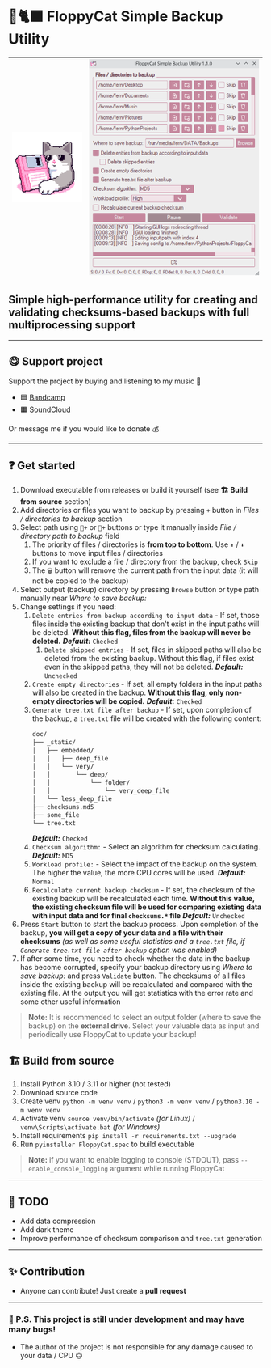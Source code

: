 # 💾🐈‍⬛ FloppyCat Simple Backup Utility

| <img src="icons/icon.png" alt="FloppyCat logo"/> | <img src="Screenshot.png" alt="FloppyCat screenshot"/> |
| ------------------------------------------------ | :----------------------------------------------------: |

## Simple high-performance utility for creating and validating checksums-based backups with full multiprocessing support

----------

## 😋 Support project

Support the project by buying and listening to my music 🎵

- 🟦 [Bandcamp](https://f3rni.bandcamp.com)
- 🟧 [SoundCloud](https://soundcloud.com/f3rni)

Or message me if you would like to donate 💰

----------

## ❓ Get started

1. Download executable from releases or build it yourself (see  **🏗️ Build from source** section)
2. Add directories or files you want to backup by pressing `+` button in _Files / directories to backup_ section
3. Select path using `📄+` or `📁+` buttons or type it manually inside _File / directory path to backup_ field
   1. The priority of files / directories is **from top to bottom**. Use `⬆️` / `⬇️` buttons to move input files / directories
   2. If you want to exclude a file / directory from the backup, check `Skip`
   3. The `🗑️` button will remove the current path from the input data (it will not be copied to the backup)
4. Select output (backup) directory by pressing `Browse` button or type path manually near _Where to save backup:_
5. Change settings if you need:
   1. `Delete entries from backup according to input data` - If set, those files inside the existing backup that don't exist in the input paths will be deleted. **Without this flag, files from the backup will never be deleted.** **_Default:_** `Checked`
      1. `Delete skipped entries` - If set, files in skipped paths will also be deleted from the existing backup. Without this flag, if files exist even in the skipped paths, they will not be deleted. **_Default:_** `Unchecked`
   2. `Create empty directories` - If set, all empty folders in the input paths will also be created in the backup. **Without this flag, only non-empty directories will be copied.** **_Default:_** `Checked`
   3. `Generate tree.txt file after backup` - If set, upon completion of the backup, a `tree.txt` file will be created with the following content: 
      ```
      doc/
      ├── _static/
      │   ├── embedded/
      │   │   ├── deep_file
      │   │   └── very/
      │   │       └── deep/
      │   │           └── folder/
      │   │               └── very_deep_file
      │   └── less_deep_file
      ├── checksums.md5
      ├── some_file
      └── tree.txt
      ```
      **_Default:_** `Checked`
   4. `Checksum algorithm:` - Select an algorithm for checksum calculating. **_Default:_** `MD5`
   5. `Workload profile:` - Select the impact of the backup on the system. The higher the value, the more CPU cores will be used. **_Default:_** `Normal`
   6. `Recalculate current backup checksum` - If set, the checksum of the existing backup will be recalculated each time. **Without this value, the existing checksum file will be used for comparing existing data with input data and for final `checksums.*` file** **_Default:_** `Unchecked`
6. Press `Start` button to start the backup process. Upon completion of the backup, **you will get a copy of your data and a file with their checksums** _(as well as some useful statistics and a `tree.txt` file, if `Generate tree.txt file after backup` option was enabled)_
7. If after some time, you need to check whether the data in the backup has become corrupted, specify your backup directory using _Where to save backup:_ and press `Validate` button. The checksums of all files inside the existing backup will be recalculated and compared with the existing file. At the output you will get statistics with the error rate and some other useful information

> **Note:** It is recommended to select an output folder (where to save the backup) on the **external drive**. Select your valuable data as input and periodically use FloppyCat to update your backup!

## 🏗️ Build from source

1. Install Python 3.10 / 3.11 or higher (not tested)
2. Download source code
3. Create venv `python -m venv venv` / `python3 -m venv venv` / `python3.10 -m venv venv`
4. Activate venv `source venv/bin/activate` _(for Linux)_ / `venv\Scripts\activate.bat` _(for Windows)_
5. Install requirements `pip install -r requirements.txt --upgrade`
6. Run `pyinstaller FloppyCat.spec` to build executable

> **Note:** if you want to enable logging to console (STDOUT), pass `--enable_console_logging` argument while running FloppyCat

----------

## 📝 TODO

- Add data compression
- Add dark theme
- Improve performance of checksum comparison and `tree.txt` generation

----------

## ✨ Contribution

- Anyone can contribute! Just create a **pull request**

----------

### 🚧 P.S. This project is still under development and may have many bugs!

- The author of the project is not responsible for any damage caused to your data / CPU 🙃
